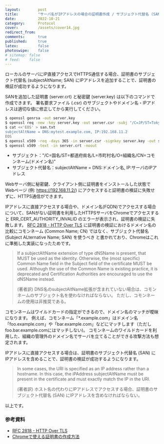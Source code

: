 ```yaml
---
layout:        post
title:         "サーバ名がIPアドレスの場合の証明書作成 / サブジェクト代替名 (SAN) の設定方法"
date:          2022-10-21
category:      Protocol
cover:         /assets/cover14.jpg
redirect_from:
comments:      true
published:     true
latex:         false
photoswipe:    false
# sitemap: false
# feed:    false
---
```


ローカルのサーバにIP直接アクセスでHTTPS通信する場合、証明書のサブジェクト代替名 (subjectAltName; SAN) にIPアドレスを追加することで、証明書の検証が成功するようになります。

SANを追加した証明書 (server.crt) と秘密鍵 (server.key) は以下のコマンドで作成できます。
署名要求ファイル (.csr) のサブジェクトやドメイン名・IPアドレスは適切な値に修正してから実行してください。

```bash
$ openssl genrsa -out server.key
$ openssl req -new -key server.key -out server.csr -subj "/C=JP/ST=Tokyo/L=Minato City/O=TeX2e/CN=mytest.example.com"
$ cat <<'EOS' > san.txt
subjectAltName = DNS:mytest.example.com, IP:192.168.11.2
EOS
$ openssl x509 -req -days 365 -in server.csr -signkey server.key -out server.crt -extfile san.txt
$ openssl x509 -text -in server.crt -noout
```

- サブジェクト："/C=国名/ST=都道府県名/L=市町村名/O=組織名/CN=コモンネーム(ドメイン名)"
- サブジェクト代替名：subjectAltName = DNS:ドメイン名, IP:サーバのIPアドレス

<!-- markdown-link-check-disable -->
Webサーバ側に秘密鍵、クライアント側に証明書をインストールした状態でWebページ (例: https://192.168.11.2/) にアクセスすると証明書の検証に失敗せずに、HTTPS通信ができます。
<!-- markdown-link-check-enable-->

IPアドレスに直接アクセスする場合や、ドメイン名(FQDN)でアクセスする場合について、SANがない証明書を利用したHTTPSサーバをChromeでアクセスすると ERR_CERT_AUTHORITY_INVALID のエラーが表示され、証明書の検証に失敗します。
[RFC 2818 - HTTP Over TLS](https://datatracker.ietf.org/doc/html/rfc2818) に証明書の検証におけるドメイン名の比較にコモンネーム (Common Name; CN) ではなく、サブジェクト代替名 (Subject ALternative Name; SAN) を使うべき と書かれており、Chromeはこれに準拠した実装になったためです。

>   If a subjectAltName extension of type dNSName is present, that MUST
>   be used as the identity. Otherwise, the (most specific) Common Name
>   field in the Subject field of the certificate MUST be used. Although
>   the use of the Common Name is existing practice, it is deprecated and
>   Certification Authorities are encouraged to use the dNSName instead.
>
>   (著者訳) DNS名のsubjectAltName拡張が含まれていない場合は、コモンネームのサブジェクト名を使わなければならない。
>   ただし、コモンネームの使用は非推奨である。

コモンネームはワイルドカードの指定ができるので、ドメイン名のマッチが曖昧になります。
例えば、コモンネーム「*.example.com」はドメイン名「foo.example.com」や「bar.example.com」などにマッチします（ただし foo.bar.example.comにはマッチしない)。
コモンネームのワイルドカードを利用した、組織の管理外のドメイン名でサーバを立てることができる攻撃方法も想定されます。

IPアドレスに直接アクセスする場合は、証明書のサブジェクト代替名 (SAN) にIPアドレスを含めることで、証明書の検証が成功するようになります。

>   In some cases, the URI is specified as an IP address rather than a
>   hostname. In this case, the iPAddress subjectAltName must be present
>   in the certificate and must exactly match the IP in the URI.
>
>   (著者訳) ホスト名の代わりにIPアドレスでアクセスする場合、証明書のサブジェクト代替名 (SAN) にIPアドレスを含めなければならない。

以上です。

### 参考資料
- [RFC 2818 - HTTP Over TLS](https://datatracker.ietf.org/doc/html/rfc2818#section-3.1)
- [Chromeで使える証明書の作成方法](https://blog.sa2taka.com/post/chrome-certifificate-creation/)
